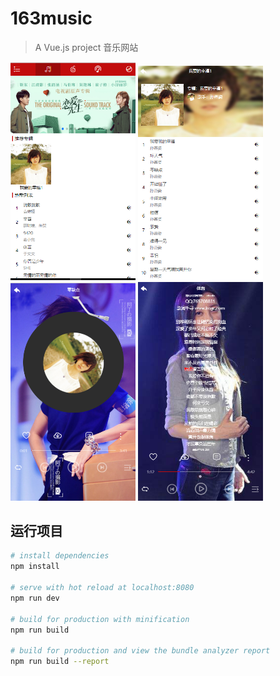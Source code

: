# 163music

> A Vue.js project  音乐网站


<div>
<img width="200"  src="https://github.com/dan069/Music/blob/master/img/1.png"/>
<img width="200"  src="https://github.com/dan069/Music/blob/master/img/2.png"/>
<img width="200"  src="https://github.com/dan069/Music/blob/master/img/3.png"/>
<img width="200"  src="https://github.com/dan069/Music/blob/master/img/4.png"/>
</div>


## 运行项目

``` bash
# install dependencies
npm install

# serve with hot reload at localhost:8080
npm run dev

# build for production with minification
npm run build

# build for production and view the bundle analyzer report
npm run build --report
